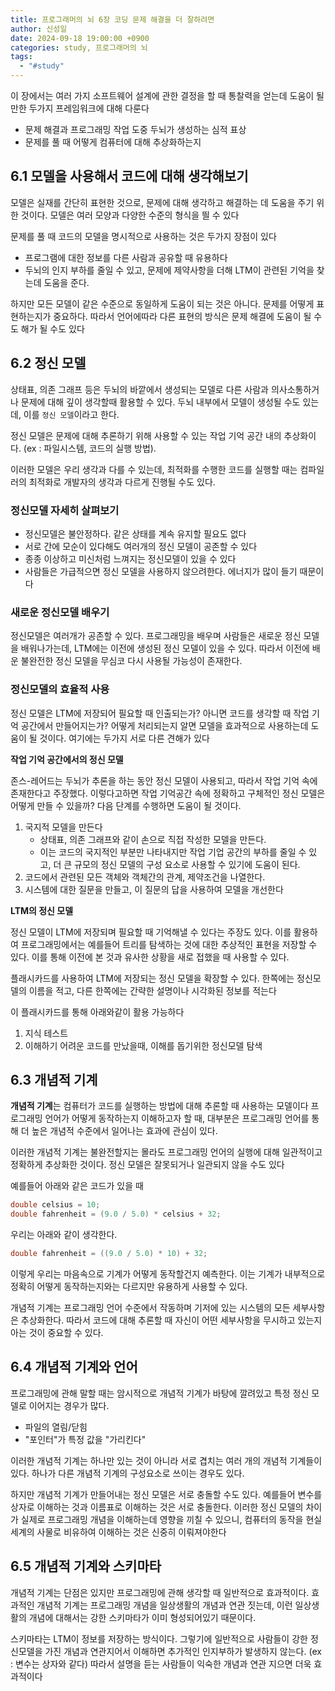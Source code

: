 ```yaml
---
title: 프로그래머의 뇌 6장 코딩 문제 해결을 더 잘하려면
author: 신성일
date: 2024-09-18 19:00:00 +0900
categories: study, 프로그래머의 뇌
tags:
  - "#study"
---
```

이 장에서는 여러 가지 소프트웨어 설계에 관한 결정을 할 때 통찰력을 얻는데 도움이 될 만한 두가지 프레임워크에 대해 다룬다
- 문제 해결과 프로그래밍 작업 도중 두뇌가 생성하는 심적 표상
- 문제를 풀 때 어떻게 컴퓨터에 대해 추상화하는지



## 6.1 모델을 사용해서 코드에 대해 생각해보기

모델은 실재를 간단히 표현한 것으로, 문제에 대해 생각하고 해결하는 데 도움을 주기 위한 것이다. 모델은 여러 모양과 다양한 수준의 형식을 띌 수 있다

문제를 풀 때 코드의 모델을 명시적으로 사용하는 것은 두가지 장점이 있다
- 프로그램에 대한 정보를 다른 사람과 공유할 때 유용하다
- 두뇌의 인지 부하를 줄일 수 있고, 문제에 제약사항을 더해 LTM이 관련된 기억을 찾는데 도움을 준다.

하지만 모든 모델이 같은 수준으로 동일하게 도움이 되는 것은 아니다. 문제를 어떻게 표현하는지가 중요하다. 따라서 언어에따라 다른 표현의 방식은 문제 해결에 도움이 될 수도 해가 될 수도 있다

## 6.2 정신 모델

상태표, 의존 그래프 등은 두뇌의 바깥에서 생성되는 모델로 다른 사람과 의사소통하거나 문제에 대해 깊이 생각할때 활용할 수 있다. 두뇌 내부에서 모델이 생성될 수도 있는데, 이를 `정신 모델`이라고 한다.

정신 모델은 문제에 대해 추론하기 위해 사용할 수 있는 작업 기억 공간 내의 추상화이다. (ex : 파일시스템, 코드의 실행 방법).

이러한 모델은 우리 생각과 다를 수 있는데,  최적화를 수행한 코드를 실행할 때는 컴파일러의 최적화로 개발자의 생각과 다르게 진행될 수도 있다.

### 정신모델 자세히 살펴보기

- 정신모델은 불안정하다. 같은 상태를 계속 유지할 필요도 없다
- 서로 간에 모순이 있다해도 여러개의 정신 모델이 공존할 수 있다
- 종종 이상하고 미신처럼 느껴지는 정신모델이 있을 수 있다
- 사람들은 가급적으면 정신 모델을 사용하지 않으려한다. 에너지가 많이 들기 때문이다


### 새로운 정신모델 배우기

정신모델은 여러개가 공존할 수 있다. 프로그래밍을 배우며 사람들은 새로운 정신 모델을 배워나가는데, LTM에는 이전에 생성된 정신 모델이 있을 수 있다. 따라서 이전에 배운 불완전한 정신 모델을 무심코 다시 사용될 가능성이 존재한다.

### 정신모델의 효율적 사용

정신 모델은 LTM에 저장되어 필요할 때 인출되는가? 아니면 코드를 생각할 때 작업 기억 공간에서 만들어지는가? 어떻게 처리되는지 알면 모델을 효과적으로 사용하는데 도움이 될 것이다. 여기에는 두가지 서로 다른 견해가 있다

**작업 기억 공간에서의 정신 모델**

존스-레어드는 두뇌가 추론을 하는 동안 정신 모델이 사용되고, 따라서 작업 기억 속에 존재한다고 주장했다. 이렇다고하면 작업 기억공간 속에 정확하고 구체적인 정신 모델은 어떻게 만들 수 있을까? 다음 단계를 수행하면 도움이 될 것이다.

1. 국지적 모델을 만든다
	- 상태표, 의존 그래프와 같이 손으로 직접 작성한 모델을 만든다. 
	- 이는 코드의 국지적인 부분만 나타내지만 작업 기업 공간의 부하를 줄일 수 있고, 더 큰 규모의 정신 모델의 구성 요소로 사용할 수 있기에 도움이 된다.
2. 코드에서 관련된 모든 객체와 객체간의 관계, 제약조건을 나열한다.
3. 시스템에 대한 질문을 만들고, 이 질문의 답을 사용하여 모델을 개선한다


**LTM의 정신 모델**

정신 모델이 LTM에 저장되며 필요할 때 기억해낼 수 있다는 주장도 있다. 이를 활용하여 프로그래밍에서는 예를들어 트리를 탐색하는 것에 대한 추상적인 표현을 저장할 수 있다. 이를 통해 이전에 본 것과 유사한 상황을 새로 접했을 때 사용할 수 있다. 

플래시카드를 사용하여 LTM에 저장되는 정신 모델을 확장할 수 있다. 한쪽에는 정신모델의 이름을 적고, 다른 한쪽에는 간략한 설명이나 시각화된 정보를 적는다

이 플래시카드를 통해 아래와같이 활용 가능하다
1. 지식 테스트 
2. 이해하기 어려운 코드를 만났을때, 이해를 돕기위한 정신모델 탐색

## 6.3 개념적 기계

**개념적 기계**는 컴퓨터가 코드를 실행하는 방법에 대해 추론할 때 사용하는 모델이다
프로그래밍 언어가 어떻게 동작하는지 이해하고자 할 때, 대부분은 프로그래밍 언어를 통해 더 높은 개념적 수준에서 일어나는 효과에 관심이 있다.

이러한 개념적 기계는 불완전할지는 몰라도 프로그래밍 언어의 실행에 대해 일관적이고 정확하게 추상화한 것이다. 정신 모델은 잘못되거나 일관되지 않을 수도 있다

예를들어 아래와 같은 코드가 있을 때 
```c
double celsius = 10;
double fahrenheit = (9.0 / 5.0) * celsius + 32;
```

우리는 아래와 같이 생각한다.

```c
double fahrenheit = ((9.0 / 5.0) * 10) + 32;
```

이렇게 우리는 마음속으로 기계가 어떻게 동작할건지 예측한다. 이는 기계가 내부적으로 정확히 어떻게 동작하는지와는 다르지만 유용하게 사용할 수 있다.

개념적 기계는 프로그래밍 언어 수준에서 작동하며 기저에 있는 시스템의 모든 세부사항은 추상화한다. 따라서 코드에 대해 추론할 때 자신이 어떤 세부사항을 무시하고 있는지 아는 것이 중요할 수 있다.


## 6.4 개념적 기계와 언어

프로그래밍에 관해 말할 때는 암시적으로 개념적 기계가 바탕에 깔려있고 특정 정신 모델로 이어지는 경우가 많다.
- 파일의 열림/닫힘
- "포인터"가 특정 값을 "가리킨다"

이러한 개념적 기계는 하나만 있는 것이 아니라 서로 겹치는 여러 개의 개념적 기계들이 있다. 하나가 다른 개념적 기계의 구성요소로 쓰이는 경우도 있다.

하지만 개념적 기계가 만들어내는 정신 모델은 서로 충돌할 수도 있다. 예를들어 변수를 상자로 이해하는 것과 이름표로 이해하는 것은 서로 충돌한다. 이러한 정신 모델의 차이가 실제로 프로그래밍 개념을 이해하는데 영향을 끼칠 수 있으니, 컴퓨터의 동작을 현실 세계의 사물로 비유하여 이해하는 것은 신중히 이뤄져야한다


## 6.5 개념적 기계와 스키마타

개념적 기계는 단점은 있지만 프로그래밍에 관해 생각할 때 일반적으로 효과적이다. 효과적인 개념적 기계는 프로그래밍 개념을 일상생활의 개념과 연관 짓는데, 이런 일상생활의 개념에 대해서는 강한 스키마타가 이미 형성되어있기 때문이다.

스키마타는 LTM이 정보를 저장하는 방식이다. 그렇기에 일반적으로 사람들이 강한 정신모델을 가진 개념과 연관지어서 이해하면 추가적인 인지부하가 발생하지 않는다. (ex : 변수는 상자와 같다) 따라서 설명을 듣는 사람들이 익숙한 개념과 연관 지으면 더욱 효과적이다
  
